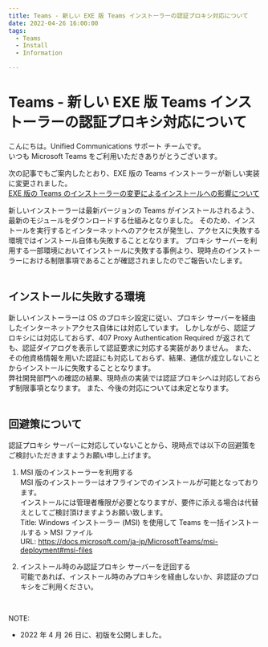 ```yaml
---
title: Teams - 新しい EXE 版 Teams インストーラーの認証プロキシ対応について
date: 2022-04-26 16:00:00
tags:
  - Teams
  - Install
  - Information

---
```


# Teams - 新しい EXE 版 Teams インストーラーの認証プロキシ対応について

こんにちは。Unified Communications サポート チームです。  
いつも Microsoft Teams をご利用いただきありがとうございます。  

次の記事でもご案内したとおり、EXE 版の Teams インストーラーが新しい実装に変更されました。  
[EXE 版の Teams のインストーラーの変更によるインストールへの影響について](https://jpucsupport.github.io/blog/teams/Teams%20-%20EXE%20%E7%89%88%E3%81%AE%20Teams%20%E3%81%AE%E3%82%A4%E3%83%B3%E3%82%B9%E3%83%88%E3%83%BC%E3%83%A9%E3%83%BC%E3%81%AE%E5%A4%89%E6%9B%B4%E3%81%AB%E3%82%88%E3%82%8B%E3%82%A4%E3%83%B3%E3%82%B9%E3%83%88%E3%83%BC%E3%83%AB%E3%81%B8%E3%81%AE%E5%BD%B1%E9%9F%BF%E3%81%AB%E3%81%A4%E3%81%84%E3%81%A6/)  

新しいインストーラーは最新バージョンの Teams がインストールされるよう、最新のモジュールをダウンロードする仕組みとなりました。
そのため、インストールを実行するとインターネットへのアクセスが発生し、アクセスに失敗する環境ではインストール自体も失敗することとなります。
プロキシ サーバーを利用する一部環境においてインストールに失敗する事例より、現時点のインストーラーにおける制限事項であることが確認されましたのでご報告いたします。  
<br />

## インストールに失敗する環境 
新しいインストーラーは OS のプロキシ設定に従い、プロキシ サーバーを経由したインターネットアクセス自体には対応しています。
しかしながら、認証プロキシには対応しておらず、407 Proxy Authentication Required が返されても、認証ダイアログを表示して認証要求に対応する実装がありません。
また、その他資格情報を用いた認証にも対応しておらず、結果、通信が成立しないことからインストールに失敗することとなります。  
弊社開発部門への確認の結果、現時点の実装では認証プロキシへは対応しておらず制限事項となります。
また、今後の対応については未定となります。  
<br />

## 回避策について  
認証プロキシ サーバーに対応していないことから、現時点では以下の回避策をご検討いただきますようお願い申し上げます。

1. MSI 版のインストーラーを利用する  
MSI 版のインストーラーはオフラインでのインストールが可能となっております。  
インストールには管理者権限が必要となりますが、要件に添える場合は代替えとしてご検討頂けますようお願い致します。  
Title: Windows インストーラー (MSI) を使用して Teams を一括インストールする > MSI ファイル  
URL: https://docs.microsoft.com/ja-jp/MicrosoftTeams/msi-deployment#msi-files  

2. インストール時のみ認証プロキシ サーバーを迂回する  
可能であれば、インストール時のみプロキシを経由しないか、非認証のプロキシをご利用ください。  
<br />

NOTE:  
- 2022 年 4 月 26 日に、初版を公開しました。  